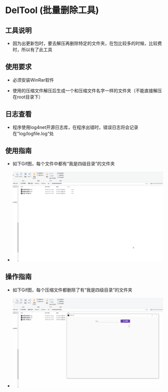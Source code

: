 # DelTool (批量删除工具)

## 工具说明

*  因为出更新包时，要去解压再删除特定的文件夹，在包比较多的时候，比较费时，所以有了此工具

## 使用要求

+ 必须安装WinRar软件

+ 使用的压缩文件解压后生成一个和压缩文件名字一样的文件夹（不能直接解压在root目录下）

## 日志查看

+ 程序使用log4net开源日志库，在程序出错时，错误日志将会记录在"log/logfile.log“处

## 使用指南

+ 如下Gif图，每个文件中都有“我是四级目录”的文件夹

+ ![image](https://github.com/liangwei0101/DelTool/blob/master/FileShow.gif)

## 操作指南

+ 如下Gif图，每个压缩文件都删除了有“我是四级目录”的文件夹

+ ![image](https://github.com/liangwei0101/DelTool/blob/master/ToolShow.gif) 
 